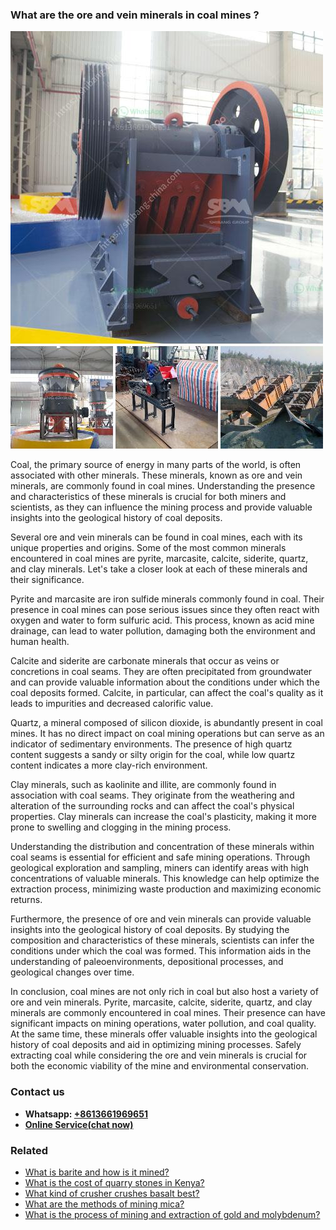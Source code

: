 <h3>What are the ore and vein minerals in coal mines ?</h3><img src='1701742527.jpg' alt=''><p>Coal, the primary source of energy in many parts of the world, is often associated with other minerals. These minerals, known as ore and vein minerals, are commonly found in coal mines. Understanding the presence and characteristics of these minerals is crucial for both miners and scientists, as they can influence the mining process and provide valuable insights into the geological history of coal deposits.</p><p>Several ore and vein minerals can be found in coal mines, each with its unique properties and origins. Some of the most common minerals encountered in coal mines are pyrite, marcasite, calcite, siderite, quartz, and clay minerals. Let's take a closer look at each of these minerals and their significance.</p><p>Pyrite and marcasite are iron sulfide minerals commonly found in coal. Their presence in coal mines can pose serious issues since they often react with oxygen and water to form sulfuric acid. This process, known as acid mine drainage, can lead to water pollution, damaging both the environment and human health.</p><p>Calcite and siderite are carbonate minerals that occur as veins or concretions in coal seams. They are often precipitated from groundwater and can provide valuable information about the conditions under which the coal deposits formed. Calcite, in particular, can affect the coal's quality as it leads to impurities and decreased calorific value.</p><p>Quartz, a mineral composed of silicon dioxide, is abundantly present in coal mines. It has no direct impact on coal mining operations but can serve as an indicator of sedimentary environments. The presence of high quartz content suggests a sandy or silty origin for the coal, while low quartz content indicates a more clay-rich environment.</p><p>Clay minerals, such as kaolinite and illite, are commonly found in association with coal seams. They originate from the weathering and alteration of the surrounding rocks and can affect the coal's physical properties. Clay minerals can increase the coal's plasticity, making it more prone to swelling and clogging in the mining process.</p><p>Understanding the distribution and concentration of these minerals within coal seams is essential for efficient and safe mining operations. Through geological exploration and sampling, miners can identify areas with high concentrations of valuable minerals. This knowledge can help optimize the extraction process, minimizing waste production and maximizing economic returns.</p><p>Furthermore, the presence of ore and vein minerals can provide valuable insights into the geological history of coal deposits. By studying the composition and characteristics of these minerals, scientists can infer the conditions under which the coal was formed. This information aids in the understanding of paleoenvironments, depositional processes, and geological changes over time.</p><p>In conclusion, coal mines are not only rich in coal but also host a variety of ore and vein minerals. Pyrite, marcasite, calcite, siderite, quartz, and clay minerals are commonly encountered in coal mines. Their presence can have significant impacts on mining operations, water pollution, and coal quality. At the same time, these minerals offer valuable insights into the geological history of coal deposits and aid in optimizing mining processes. Safely extracting coal while considering the ore and vein minerals is crucial for both the economic viability of the mine and environmental conservation.</p><h3>Contact us</h3><ul><li><strong>Whatsapp:&nbsp;<a href="https://wa.me/8613661969651">+8613661969651</a></strong></li><li><a href="https://swt.shibang-china.com/?git&amp;zhl&amp;What are the ore and vein minerals in coal mines "><strong>Online Service(chat now)</strong></a></li></ul><h3>Related</h3><ul><li><a href='What is barite and how is it mined.md'>What is barite and how is it mined?</a></li><li><a href='What is the cost of quarry stones in Kenya.md'>What is the cost of quarry stones in Kenya?</a></li><li><a href='What kind of crusher crushes basalt best.md'>What kind of crusher crushes basalt best?</a></li><li><a href='What are the methods of mining mica.md'>What are the methods of mining mica?</a></li><li><a href='What is the process of mining and extraction of gold and molybdenum.md'>What is the process of mining and extraction of gold and molybdenum?</a></li></ul>
